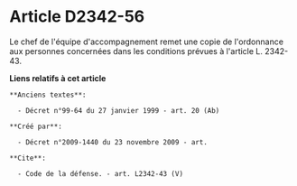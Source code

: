 # Article D2342-56

Le chef de l'équipe d'accompagnement remet une copie de l'ordonnance aux personnes concernées dans les conditions prévues à
l'article L. 2342-43.

**Liens relatifs à cet article**

	**Anciens textes**:

	  - Décret n°99-64 du 27 janvier 1999 - art. 20 (Ab)

	**Créé par**:

	  - Décret n°2009-1440 du 23 novembre 2009 - art.

	**Cite**:

	  - Code de la défense. - art. L2342-43 (V)
